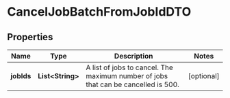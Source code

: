 

# CancelJobBatchFromJobIdDTO


## Properties

| Name | Type | Description | Notes |
|------------ | ------------- | ------------- | -------------|
|**jobIds** | **List&lt;String&gt;** | A list of jobs to cancel. The maximum number of jobs that can be cancelled is 500. |  [optional] |



